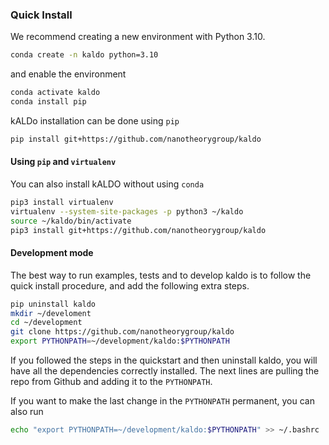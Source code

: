 ### Quick Install

We recommend creating a new environment with Python 3.10.
```bash
conda create -n kaldo python=3.10
```
and enable the environment
```bash
conda activate kaldo
conda install pip
```

kALDo installation can be done using `pip`
```bash
pip install git+https://github.com/nanotheorygroup/kaldo
```

#### Using `pip` and `virtualenv`

You can also install kALDO without using `conda`
```bash
pip3 install virtualenv
virtualenv --system-site-packages -p python3 ~/kaldo
source ~/kaldo/bin/activate
pip3 install git+https://github.com/nanotheorygroup/kaldo
```
#### Development mode

The best way to run examples, tests and to develop kaldo is to follow the quick install procedure, and add the following extra steps.
```bash
pip uninstall kaldo
mkdir ~/develoment
cd ~/development
git clone https://github.com/nanotheorygroup/kaldo
export PYTHONPATH=~/development/kaldo:$PYTHONPATH
```
If you followed the steps in the quickstart and then uninstall kaldo, you will have all the dependencies correctly installed.
The next lines are pulling the repo from Github and adding it to the `PYTHONPATH`.

If you want to make the last change in the `PYTHONPATH` permanent, you can also run
```bash
echo "export PYTHONPATH=~/development/kaldo:$PYTHONPATH" >> ~/.bashrc
```

